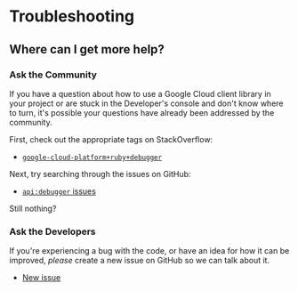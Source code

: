 # Troubleshooting

## Where can I get more help?

### Ask the Community

If you have a question about how to use a Google Cloud client library in your
project or are stuck in the Developer's console and don't know where to turn,
it's possible your questions have already been addressed by the community.

First, check out the appropriate tags on StackOverflow:
  - [`google-cloud-platform+ruby+debugger`][so-ruby]

Next, try searching through the issues on GitHub:

  - [`api:debugger` issues][gh-search-ruby]

Still nothing?

### Ask the Developers

If you're experiencing a bug with the code, or have an idea for how it can be
improved, *please* create a new issue on GitHub so we can talk about it.

  - [New issue][gh-ruby]

[so-ruby]: http://stackoverflow.com/questions/tagged/google-cloud-platform+ruby+debugger

[gh-search-ruby]: https://github.com/googleapis/google-cloud-ruby/issues?q=label%3A%22api%3A+debugger%22

[gh-ruby]: https://github.com/googleapis/google-cloud-ruby/issues/new
